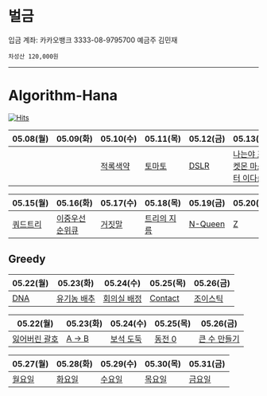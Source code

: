 <head>
    <link rel="Shortcut Icon" type="image/png" 
      href="{{ "./Images/favicon.png"  | absolute_url }}">
</head>

# 벌금

입금 계좌: 카카오뱅크 3333-08-9795700 예금주 김민재

```
차성산 120,000원
```

---

# Algorithm-Hana

[![Hits](https://hits.seeyoufarm.com/api/count/incr/badge.svg?url=https%3A%2F%2Fgithub.com%2Flake041%2Falgorithm-hana&count_bg=%23008485&title_bg=%23B5B5B5&icon=&icon_color=%23E7E7E7&title=hits&edge_flat=false)](https://hits.seeyoufarm.com)


|05.08(월)|05.09(화)|05.10(수)|05.11(목)|05.12(금)|05.13(토)|05.14(일)|
|---|---|---|---|---|---|---|
|||[적록색약](https://www.acmicpc.net/problem/10026)|[토마토](https://www.acmicpc.net/problem/7576)|[DSLR](https://www.acmicpc.net/problem/9019)|[나는야 포켓몬 마스터 이다솜](https://www.acmicpc.net/problem/1620)|[1,2,3 더하기](https://www.acmicpc.net/problem/9095)|

|05.15(월)|05.16(화)|05.17(수)|05.18(목)|05.19(금)|05.20(토)|05.21(일)|
|---|---|---|---|---|---|---|
|[쿼드트리](https://www.acmicpc.net/problem/1992)|[이중우선순위큐](https://www.acmicpc.net/problem/7662)|[거짓말](https://www.acmicpc.net/problem/1043)|[트리의 지름](https://www.acmicpc.net/problem/1167)|[N-Queen](https://www.acmicpc.net/problem/9663)|[Z](https://www.acmicpc.net/problem/1074)|[연결 요소의 개수](https://www.acmicpc.net/problem/11724)|


## Greedy
|05.22(월)|05.23(화)|05.24(수)|05.25(목)|05.26(금)|
|---|---|---|---|---|
|[DNA](https://www.acmicpc.net/problem/1969)|[유기농 배추](https://www.acmicpc.net/problem/1012)|[회의실 배정](https://www.acmicpc.net/problem/1931)|[Contact](https://www.acmicpc.net/problem/1013)|[조이스틱](https://school.programmers.co.kr/learn/courses/30/lessons/42860)|

|05.22(월)|05.23(화)|05.24(수)|05.25(목)|05.26(금)|
|---|---|---|---|---|
|[잃어버린 괄호](https://www.acmicpc.net/problem/1541)|[A → B](https://www.acmicpc.net/problem/16953)|[보석 도둑](https://www.acmicpc.net/problem/1202)|[동전 0](https://www.acmicpc.net/problem/11047)|[큰 수 만들기](https://school.programmers.co.kr/learn/courses/30/lessons/42883)|

|05.27(월)|05.28(화)|05.29(수)|05.30(목)|05.31(금)|
|---|---|---|---|---|
|[월요일]()|[화요일]()|[수요일]()|[목요일]()|[금요일]()|
